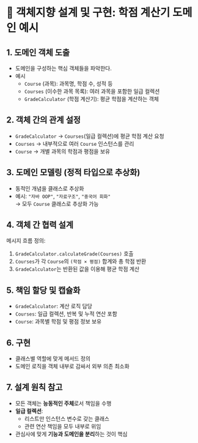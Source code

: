 # 🎯 객체지향 설계 및 구현: 학점 계산기 도메인 예시

## 1. 도메인 객체 도출
- 도메인을 구성하는 핵심 객체들을 파악한다.  
- 예시
  - `Course` (과목): 과목명, 학점 수, 성적 등
  - `Courses` (이수한 과목 목록): 여러 과목을 포함한 일급 컬렉션
  - `GradeCalculator` (학점 계산기): 평균 학점을 계산하는 객체

## 2. 객체 간의 관계 설정
- `GradeCalculator` → `Courses`(일급 컬렉션)에 평균 학점 계산 요청
- `Courses` → 내부적으로 여러 `Course` 인스턴스를 관리
- `Course` → 개별 과목의 학점과 평점을 보유

## 3. 도메인 모델링 (정적 타입으로 추상화)
- 동적인 개념을 클래스로 추상화
- 예시: `"자바 OOP"`, `"자료구조"`, `"중국어 회화"`  
  → 모두 `Course` 클래스로 추상화 가능

## 4. 객체 간 협력 설계
메시지 흐름 정의:
1. `GradeCalculator.calculateGrade(Courses)` 호출
2. `Courses`가 각 `Course`의 `(학점 × 평점)` 합계와 총 학점 반환
3. `GradeCalculator`는 반환된 값을 이용해 평균 학점 계산


## 5. 책임 할당 및 캡슐화
- `GradeCalculator`: 계산 로직 담당
- `Courses`: 일급 컬렉션, 반복 및 누적 연산 포함
- `Course`: 과목별 학점 및 평점 정보 보유

## 6. 구현
- 클래스별 역할에 맞게 메서드 정의
- 도메인 로직을 객체 내부로 감싸서 외부 의존 최소화

## 7. 설계 원칙 참고
- 모든 객체는 **능동적인 주체**로서 책임을 수행
- **일급 컬렉션**:
    - 리스트만 인스턴스 변수로 갖는 클래스
    - 관련 연산 책임을 모두 내부로 위임
- 관심사에 맞게 **기능과 도메인을 분리**하는 것이 핵심